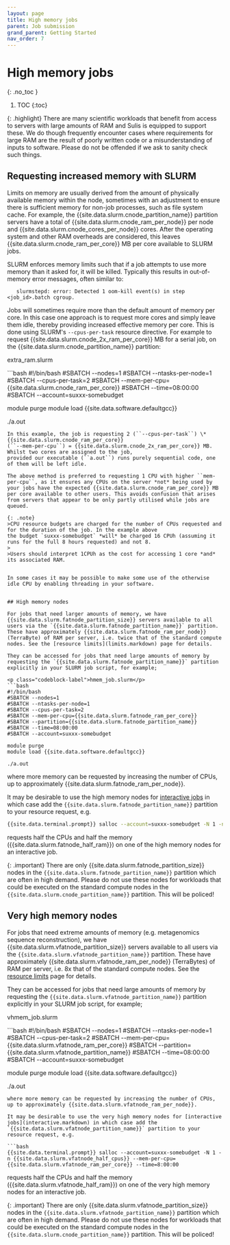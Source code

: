 ```yaml
---
layout: page
title: High memory jobs
parent: Job submission
grand_parent: Getting Started
nav_order: 7
---
```


# High memory jobs
{: .no_toc }

1. TOC
{:toc}

{: .highlight}
There are many scientific workloads that benefit from access to servers
with large amounts of RAM and Sulis is equipped to support these. We do
though frequently encounter cases where requirements for large RAM
are the result of poorly written code or a misunderstanding of inputs to
software. Please do not be offended if we ask to sanity check such things.

## Requesting increased memory with SLURM

Limits on memory are usually derived from the amount of physically
available memory within the node, sometimes with an adjustment to ensure
there is sufficient memory for non-job processes, such as file system
cache. For example, the {{site.data.slurm.cnode_partition_name}} partition 
servers have a total of {{site.data.slurm.cnode_ram_per_node}} per node 
and {{site.data.slurm.cnode_cores_per_node}} cores. After the operating
system and other RAM overheads are considered, this leaves 
{{site.data.slurm.cnode_ram_per_core}} MB per core available to SLURM jobs.

SLURM enforces memory limits such that if a job attempts to use more
memory than it asked for, it will be killed. Typically this results in
out-of-memory error messages, often similar to:

```text
   slurmstepd: error: Detected 1 oom-kill event(s) in step <job_id>.batch cgroup.
```

Jobs will sometimes require more than the default amount of memory per
core. In this case one approach is to request more cores and simply
leave them idle, thereby providing increased effective memory per core.
This is done using SLURM's ``--cpus-per-task`` resource directive. For
example to request {{site.data.slurm.cnode_2x_ram_per_core}} MB for a 
serial job, on the {{site.data.slurm.cnode_partition_name}} partition:


<p class="codeblock-label">extra_ram.slurm</p>
```bash
#!/bin/bash
#SBATCH --nodes=1
#SBATCH --ntasks-per-node=1
#SBATCH --cpus-per-task=2
#SBATCH --mem-per-cpu={{site.data.slurm.cnode_ram_per_core}}
#SBATCH --time=08:00:00
#SBATCH --account=suxxx-somebudget

module purge
module load {{site.data.software.defaultgcc}}

./a.out
```
In this example, the job is requesting 2 (``--cpus-per-task``) \* {{site.data.slurm.cnode_ram_per_core}}
(``--mem-per-cpu``) = {{site.data.slurm.cnode_2x_ram_per_core}} MB. Whilst two cores are assigned to the job,
provided our executable (``a.out``) runs purely sequential code, one of them will be left idle.

The above method is preferred to requesting 1 CPU with higher ``mem-per-cpu``, as it ensures any CPUs on the server *not* being used by your jobs have the expected {{site.data.slurm.cnode_ram_per_core}} MB per core available to other users. This avoids confusion that arises from servers that appear to be only partly utilised while jobs are queued.

{: .note}
>CPU resource budgets are charged for the number of CPUs requested and for the duration of the job. In the example above
the budget `suxxx-somebudget` *will* be charged 16 CPUh (assuming it runs for the full 8 hours requested) and not 8.
>
>Users should interpret 1CPUh as the cost for accessing 1 core *and* its associated RAM. 


In some cases it may be possible to make some use of the otherwise idle CPU by enabling threading in your software.


## High memory nodes

For jobs that need larger amounts of memory, we have {{site.data.slurm.fatnode_partition_size}} servers available to all users via the `{{site.data.slurm.fatnode_partition_name}}` partition. These have approximately {{site.data.slurm.fatnode_ram_per_node}} (TerraByte) of RAM per server, i.e. twice that of the standard compute nodes. See the [resource limits](limits.markdown) page for details.

They can be accessed for jobs that need large amounts of memory by requesting the `{{site.data.slurm.fatnode_partition_name}}` partition explicitly in your SLURM job script, for example;

<p class="codeblock-label">hmem_job.slurm</p>
```bash
#!/bin/bash
#SBATCH --nodes=1
#SBATCH --ntasks-per-node=1
#SBATCH --cpus-per-task=2
#SBATCH --mem-per-cpu={{site.data.slurm.fatnode_ram_per_core}}
#SBATCH --partition={{site.data.slurm.fatnode_partition_name}}
#SBATCH --time=08:00:00
#SBATCH --account=suxxx-somebudget

module purge
module load {{site.data.software.defaultgcc}}

./a.out
```
where more memory can be requested by increasing the number of CPUs, up to approximately {{site.data.slurm.fatnode_ram_per_node}}. 

It may be desirable to use the high memory nodes for [interactive jobs](interactive.markdown) in which case add the `{{site.data.slurm.fatnode_partition_name}}` partition to your resource request, e.g.

```bash
{{site.data.terminal.prompt}} salloc --account=suxxx-somebudget -N 1 -n {{site.data.slurm.fatnode_half_cpus}} --mem-per-cpu={{site.data.slurm.fatnode_ram_per_core}} --time=8:00:00
```
requests half the CPUs and half the memory ({{site.data.slurm.fatnode_half_ram}}) on one of the high memory nodes for an interactive job. 

{: .important}
There are only {{site.data.slurm.fatnode_partition_size}} nodes in the `{{site.data.slurm.fatnode_partition_name}}` partition which are often in high demand. Please do not use these nodes for workloads that could be executed on 
the standard compute nodes in the `{{site.data.slurm.cnode_partition_name}}` partition. This will be policed!

## Very high memory nodes

For jobs that need extreme amounts of memory (e.g. metagenomics sequence reconstruction), we have {{site.data.slurm.vfatnode_partition_size}} servers available to all users via the `{{site.data.slurm.vfatnode_partition_name}}` partition. These have approximately {{site.data.slurm.vfatnode_ram_per_node}} (TerraBytes) of RAM per server, i.e. 8x that of the standard compute nodes. See the [resource limits](limits.markdown) page for details.

They can be accessed for jobs that need large amounts of memory by requesting the `{{site.data.slurm.vfatnode_partition_name}}` partition explicitly in your SLURM job script, for example;

<p class="codeblock-label">vhmem_job.slurm</p>
```bash
#!/bin/bash
#SBATCH --nodes=1
#SBATCH --ntasks-per-node=1
#SBATCH --cpus-per-task=2
#SBATCH --mem-per-cpu={{site.data.slurm.vfatnode_ram_per_core}}
#SBATCH --partition={{site.data.slurm.vfatnode_partition_name}}
#SBATCH --time=08:00:00
#SBATCH --account=suxxx-somebudget

module purge
module load {{site.data.software.defaultgcc}}

./a.out
```
where more memory can be requested by increasing the number of CPUs, up to approximately {{site.data.slurm.vfatnode_ram_per_node}}. 

It may be desirable to use the very high memory nodes for [interactive jobs](interactive.markdown) in which case add the `{{site.data.slurm.vfatnode_partition_name}}` partition to your resource request, e.g.

```bash
{{site.data.terminal.prompt}} salloc --account=suxxx-somebudget -N 1 -n {{site.data.slurm.vfatnode_half_cpus}} --mem-per-cpu={{site.data.slurm.vfatnode_ram_per_core}} --time=8:00:00
```
requests half the CPUs and half the memory ({{site.data.slurm.vfatnode_half_ram}}) on one of the very high memory nodes for an interactive job. 

{: .important}
There are only {{site.data.slurm.vfatnode_partition_size}} nodes in the `{{site.data.slurm.vfatnode_partition_name}}` partition which are often in high demand. Please do not use these nodes for workloads that could be executed on 
the standard compute nodes in the `{{site.data.slurm.cnode_partition_name}}` partition. This will be policed!

